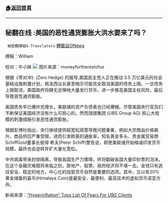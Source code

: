 ###  [:house:返回首頁](https://github.com/ourhimalayas/txt)
---


## 秘翻在线 :美国的恶性通货膨胀大洪水要来了吗？
` 秘密翻譯組G-Translators` [轉載自GNews](https://gnews.org/zh-hans/1554009/)

撰稿：William

校对：牛小妹
![](https://assets.gnews.org/wp-content/uploads/2021/09/p.jpg-3.png)
图片来源：moneyfortherestofus

根据《零对冲》(Zero Hedge) 的报导,美国民主党人正在推动 3.5 万亿美元的社会基础设施刺激计划，佩洛西议长甚至暗示可能完全取消美国的债务上限。一旦债务上限取消，美国政府将肆无忌惮地大量发行货币，进一步推高美国主权风险，最后导致恶性通货膨胀。

美国债务早已爆炸式增长，美联储的资产负债表也已经爆棚。尽管美国央行官员们不断保证美国经济没有什么可担心的。然而瑞银集团 (UBS Group AG) 担心大规模的刺激措施引发恶性通货膨胀。

根据彭博社指出，央行继续提供超宽松政策导致问题重重，例如大宗商品价格飙升，商品供应严重受限，进而引发欧美的通胀率。知名黄金多头、贵金属贸易商SchiffGold董事长彼得·希夫(Peter Schiff)警告说，即使美联储开始缩减印发货币规模，最终也会逆转并扩大量化宽松。

中共病毒带来封锁隔离，导致各国生产力骤降，终将戳破各国大量印钞票的泡沫。在这个金融灾难既将来临之刻，房地产、股票、政府经济将不堪一击。金钱只有逃往安全、稳定的地方，中心化的加密货币自然是重要的选项。其中，又以有20%黄金储备的喜币(Himalaya Coin)是最安全、最便利、最高技术的虚拟货币诺亚方舟。

新闻来源：[“Hyperinflation” Tops List Of Fears For UBS Clients](http://&quot;Hyperinflation&quot;%20Tops%20List%20Of%20Fears%20For%20UBS%20Clients)
